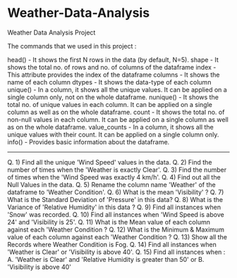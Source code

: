 # Weather-Data-Analysis
Weather Data Analysis Project 

The commands that we used in this project :

head() - It shows the first N rows in the data (by default, N=5).
shape - It shows the total no. of rows and no. of columns of the dataframe
index - This attribute provides the index of the dataframe
columns - It shows the name of each column
dtypes - It shows the data-type of each column
unique() - In a column, it shows all the unique values. It can be applied on a single column only, not on the whole dataframe.
nunique() - It shows the total no. of unique values in each column. It can be applied on a single column as well as on the whole dataframe.
count - It shows the total no. of non-null values in each column. It can be applied on a single column as well as on the whole dataframe.
value_counts - In a column, it shows all the unique values with their count. It can be applied on a single column only.
info() - Provides basic information about the dataframe.

--------------------------------------------

Q. 1)  Find all the unique 'Wind Speed' values in the data.
Q. 2) Find the number of times when the 'Weather is exactly Clear'.
Q. 3) Find the number of times when the 'Wind Speed was exactly 4 km/h'.
Q. 4) Find out all the Null Values in the data.
Q. 5) Rename the column name 'Weather' of the dataframe to 'Weather Condition'.
Q. 6) What is the mean 'Visibility' ?
Q. 7) What is the Standard Deviation of 'Pressure'  in this data?
Q. 8) What is the Variance of 'Relative Humidity' in this data ?
Q. 9) Find all instances when 'Snow' was recorded.
Q. 10) Find all instances when 'Wind Speed is above 24' and 'Visibility is 25'.
Q. 11) What is the Mean value of each column against each 'Weather Condition ?
Q. 12) What is the Minimum & Maximum value of each column against each 'Weather Condition ?
Q. 13) Show all the Records where Weather Condition is Fog.
Q. 14) Find all instances when 'Weather is Clear' or 'Visibility is above 40'.
Q. 15) Find all instances when :
A. 'Weather is Clear' and 'Relative Humidity is greater than 50'
or
B. 'Visibility is above 40'
